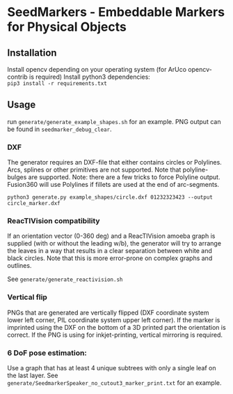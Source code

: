 # SeedMarkers - Embeddable Markers for Physical Objects

## Installation

Install opencv depending on your operating system (for ArUco opencv-contrib is required)
Install python3 dependencies:  
`pip3 install -r requirements.txt`

## Usage

run `generate/generate_example_shapes.sh` for an example. PNG output can be found in `seedmarker_debug_clear`.

### DXF

The generator requires an DXF-file that either contains circles or Polylines. Arcs, splines or other primitives are not supported. Note that polyline-bulges are supported.
Note: there are a few tricks to force Polyline output. Fusion360 will use Polylines if fillets are used at the end of arc-segments.

`python3 generate.py example_shapes/circle.dxf 01232323423 --output circle_marker.dxf`

### ReacTIVision compatibility

If an orientation vector (0-360 deg) and a ReacTIVision amoeba graph is supplied (with or without the leading w/b), the generator will try to arrange the leaves in a way that results in a clear separation between white and black circles. Note that this is more error-prone on complex graphs and outlines.

See `generate/generate_reactivision.sh`

### Vertical flip

PNGs that are generated are vertically flipped (DXF coordinate system lower left corner, PIL coordinate system upper left corner). If the marker is imprinted using the DXF on the bottom of a 3D printed part the orientation is correct. If the PNG is using for inkjet-printing, vertical mirroring is required.

### 6 DoF pose estimation:

Use a graph that has at least 4 unique subtrees with only a single leaf on the last layer. See `generate/SeedmarkerSpeaker_no_cutout3_marker_print.txt` for an example. 